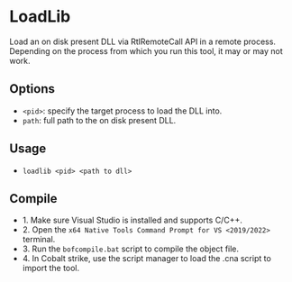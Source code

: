 # LoadLib
Load an on disk present DLL via RtlRemoteCall API in a remote process. Depending on the process from which you run this tool, it may or may not work.

## Options
* `<pid>`: specify the target process to load the DLL into. 
* `path`: full path to the on disk present DLL. 

## Usage
* `loadlib <pid> <path to dll>`

## Compile
- 1\. Make sure Visual Studio is installed and supports C/C++.
- 2\. Open the `x64 Native Tools Command Prompt for VS <2019/2022>` terminal.
- 3\. Run the `bofcompile.bat` script to compile the object file. 
- 4\. In Cobalt strike, use the script manager to load the .cna script to import the tool. 
